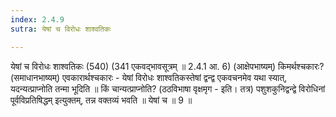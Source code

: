 ```yaml
---
index: 2.4.9
sutra: येषां च विरोधः शाश्वतिकः

---
```

येषां च विरोधः शाश्वतिकः (540) (341 एकवद्भावसूत्रम् ॥ 2.4.1 आ. 6) (आक्षेपभाष्यम्) किमर्थश्चकारः? (समाधानभाष्यम्) एवकारार्थश्चकारः  -  येषां विरोधः शाश्वतिकस्तेषां द्वन्द्व एकवचनमेव यथा स्यात्, यदन्यत्प्राप्नोति तन्मा भूदिति ॥ किं चान्यत्प्राप्नोति? (ठठविभाषा वृक्षमृग  -  इति। तत्र) पशुशकुनिद्वन्द्वे विरोधिनां पूर्वविप्रतिषिद्धम् इत्युक्तम्, तन्न वक्तव्यं भवति ॥ येषां च ॥ 9 ॥